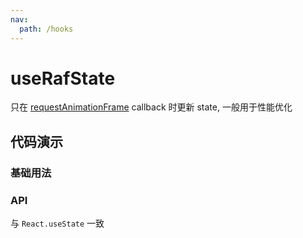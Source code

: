 ```yaml
---
nav:
  path: /hooks
---
```


# useRafState

只在 [requestAnimationFrame](https://developer.mozilla.org/en-US/docs/Web/API/window/requestAnimationFrame) callback 时更新 state, 一般用于性能优化

## 代码演示

### 基础用法

<!-- <code hideActions='["CSB"]' src="/demo/demo.tsx" /> -->

### API

与 `React.useState` 一致
